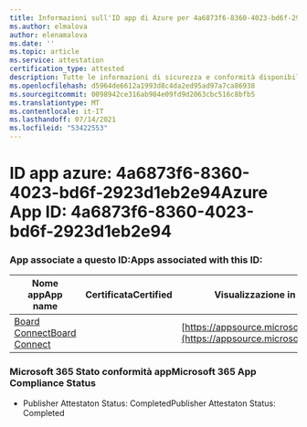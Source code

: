 ```yaml
---
title: Informazioni sull'ID app di Azure per 4a6873f6-8360-4023-bd6f-2923d1eb2e94
ms.author: elmalova
author: elenamalova
ms.date: ''
ms.topic: article
ms.service: attestation
certification_type: attested
description: Tutte le informazioni di sicurezza e conformità disponibili per 4a6873f6-8360-4023-bd6f-2923d1eb2e94.
ms.openlocfilehash: d5964de6612a1993d8c4da2ed95ad97a7ca86938
ms.sourcegitcommit: 0098942ce316ab984e09fd9d2063cbc516c8bfb5
ms.translationtype: MT
ms.contentlocale: it-IT
ms.lasthandoff: 07/14/2021
ms.locfileid: "53422553"
---
```

# <a name="azure-app-id-4a6873f6-8360-4023-bd6f-2923d1eb2e94"></a><span data-ttu-id="91b08-103">ID app azure: 4a6873f6-8360-4023-bd6f-2923d1eb2e94</span><span class="sxs-lookup"><span data-stu-id="91b08-103">Azure App ID: 4a6873f6-8360-4023-bd6f-2923d1eb2e94</span></span>


### <a name="apps-associated-with-this-id"></a><span data-ttu-id="91b08-104">App associate a questo ID:</span><span class="sxs-lookup"><span data-stu-id="91b08-104">Apps associated with this ID:</span></span>
| <span data-ttu-id="91b08-105">**Nome app**</span><span class="sxs-lookup"><span data-stu-id="91b08-105">**App name**</span></span> | <span data-ttu-id="91b08-106">**Certificata**</span><span class="sxs-lookup"><span data-stu-id="91b08-106">**Certified**</span></span> | <span data-ttu-id="91b08-107">**Visualizzazione in AppSource**</span><span class="sxs-lookup"><span data-stu-id="91b08-107">**View in AppSource**</span></span> |
|-|-|-|
| [<span data-ttu-id="91b08-108">Board Connect</span><span class="sxs-lookup"><span data-stu-id="91b08-108">Board Connect</span></span>](https://docs.microsoft.com/en-us/microsoft-365-app-certification/forward/WA200001955) |  | [https://appsource.microsoft.com/product/office/WA200001955](https://appsource.microsoft.com/product/office/WA200001955) |

### <a name="microsoft-365-app-compliance-status"></a><span data-ttu-id="91b08-109">Microsoft 365 Stato conformità app</span><span class="sxs-lookup"><span data-stu-id="91b08-109">Microsoft 365 App Compliance Status</span></span>
- <span data-ttu-id="91b08-110">Publisher Attestaton Status: Completed</span><span class="sxs-lookup"><span data-stu-id="91b08-110">Publisher Attestaton Status: Completed</span></span>
